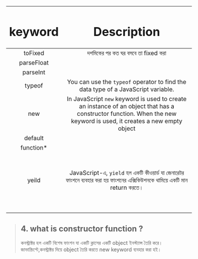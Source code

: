 
|<h1>keyword</h1> | <h1>Description</h1> | 
| :---: |  :---: |
| toFixed|  দশমিকের পর কত ঘর বসবে তা fixed করা |
| parseFloat |  |
| parseInt|  |
| typeof| You can use the `typeof` operator to find the data type of a JavaScript variable. |
|new | In JavaScript `new` keyword is used to create an instance of an object that has a constructor function. When the new keyword is used, it creates a new empty object |
|default |  |
|function* |	 |
| |  |
| |  |
| |  |
| |  |
| |  |
| |  |
| |  |
| yeild| JavaScript-এ, `yield` হল একটি কীওয়ার্ড যা জেনারেটর ফাংশনে ব্যবহার করা হয় ফাংশনের এক্সিকিউশনকে থামিয়ে একটি মান return করতে। |
| |  |
| |  |
| |  |
| |  |
| |  |
| |  |
| |  |
| |  |
| |  |

> ## 4. what is constructor function ?
> কনস্ট্রাক্টর হল একটি বিশেষ ফাংশন যা একটি ক্লাসের একটি object ইনস্ট্যান্স তৈরি করে। জাভাস্ক্রিপ্টে,কনস্ট্রাক্টর দিয়ে object তৈরি করতে new keyword ব্যবহার করা হই।